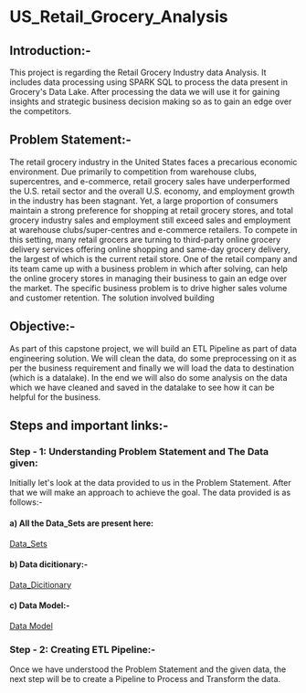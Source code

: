 # US_Retail_Grocery_Analysis
## Introduction:-
This project is regarding the Retail Grocery Industry  data Analysis. It includes data processing using SPARK SQL to process the data present in Grocery's Data Lake. After processing the data we will use it for gaining insights and strategic business decision making so as to gain an edge over the competitors.

## Problem Statement:-
The retail grocery industry in the United States faces a precarious economic environment. Due primarily to competition from warehouse clubs, supercentres, and e-commerce, retail grocery sales have underperformed the U.S. retail sector and the overall U.S. economy, and employment growth in the industry has been stagnant. Yet, a large proportion of consumers maintain a strong preference for shopping at retail grocery stores, and total grocery industry sales and employment still exceed sales and employment at warehouse clubs/super-centres and e-commerce retailers. To compete in this setting, many retail grocers are turning to third-party online grocery delivery services offering online shopping and same-day grocery delivery, the largest of which is the current retail store.
One of the retail company and its team came up with a business problem in which after solving, can help the online grocery stores in managing their business to gain an edge over the market. The specific business problem is to drive higher sales volume and customer retention. The solution involved building

## Objective:-
As part of this capstone project, we will build an ETL Pipeline as part of data engineering solution. We will clean the data, do some preprocessing on it as per the business requirement and finally we will load the data to destination (which is a datalake). In the end we will also do some analysis on the data which we have cleaned and saved in the datalake to see how it can be helpful for the business.

## Steps and important links:-
### Step - 1: Understanding Problem Statement and The Data given:
Initially let's look at the data provided to us in the Problem Statement. After that we will make an approach to achieve the goal. The data provided is as follows:-
#### a) All the Data_Sets are present here:
   [Data_Sets](https://github.com/AnkushSharma97/US_Retail_Grocery_Analysis/tree/main/Project/Data_sets)
 
#### b) Data dicitionary:-
   [Data_Dicitionary](https://github.com/AnkushSharma97/US_Retail_Grocery_Analysis/tree/main/Data%20Dicitionary)
  
#### c) Data Model:-
  [Data Model](https://github.com/AnkushSharma97/US_Retail_Grocery_Analysis/blob/main/Data%20Dicitionary/DataModel.PNG)
  
### Step - 2: Creating ETL Pipeline:-
Once we have understood the Problem Statement and the given data, the next step will be to create a Pipeline to Process and Transform the data.
